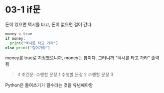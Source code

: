 # 03-1 if문

돈이 있으면 택시를 타고, 돈이 없으면 걸어 간다.

```python
money = true
if money:
  print("택시를 타고 가라")
else print("걸어가라")
```

money를 true로 지정했으니까, money는 참이다. 그러니까 "택시를 타고 가라" 출력됨

> if 조건문:
>	수행할 문장 1
>	수행할 문장 2
>   	수행할 문장 3

Python은 들여쓰기가 필수라는 것을 유념해야함
